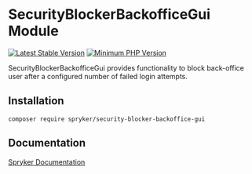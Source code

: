 # SecurityBlockerBackofficeGui Module
[![Latest Stable Version](https://poser.pugx.org/spryker/security-blocker-backoffice-gui/v/stable.svg)](https://packagist.org/packages/spryker/security-blocker-backoffice-gui)
[![Minimum PHP Version](https://img.shields.io/badge/php-%3E%3D%208.0-8892BF.svg)](https://php.net/)

SecurityBlockerBackofficeGui provides functionality to block back-office user after a configured number of failed login attempts.

## Installation

```
composer require spryker/security-blocker-backoffice-gui
```

## Documentation

[Spryker Documentation](https://docs.spryker.com)
